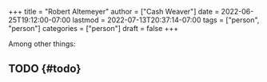 +++
title = "Robert Altemeyer"
author = ["Cash Weaver"]
date = 2022-06-25T19:12:00-07:00
lastmod = 2022-07-13T20:37:14-07:00
tags = ["person", "person"]
categories = ["person"]
draft = false
+++

Among other things:


## TODO {#todo}
